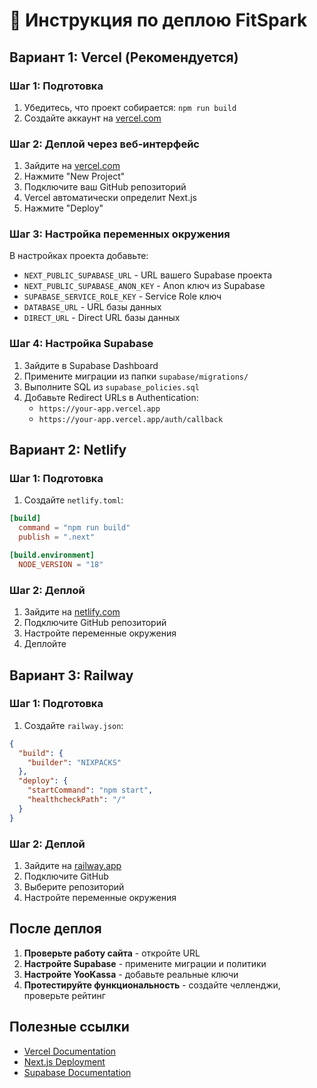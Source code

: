 # 🚀 Инструкция по деплою FitSpark

## Вариант 1: Vercel (Рекомендуется)

### Шаг 1: Подготовка
1. Убедитесь, что проект собирается: `npm run build`
2. Создайте аккаунт на [vercel.com](https://vercel.com)

### Шаг 2: Деплой через веб-интерфейс
1. Зайдите на [vercel.com](https://vercel.com)
2. Нажмите "New Project"
3. Подключите ваш GitHub репозиторий
4. Vercel автоматически определит Next.js
5. Нажмите "Deploy"

### Шаг 3: Настройка переменных окружения
В настройках проекта добавьте:
- `NEXT_PUBLIC_SUPABASE_URL` - URL вашего Supabase проекта
- `NEXT_PUBLIC_SUPABASE_ANON_KEY` - Anon ключ из Supabase
- `SUPABASE_SERVICE_ROLE_KEY` - Service Role ключ
- `DATABASE_URL` - URL базы данных
- `DIRECT_URL` - Direct URL базы данных

### Шаг 4: Настройка Supabase
1. Зайдите в Supabase Dashboard
2. Примените миграции из папки `supabase/migrations/`
3. Выполните SQL из `supabase_policies.sql`
4. Добавьте Redirect URLs в Authentication:
   - `https://your-app.vercel.app`
   - `https://your-app.vercel.app/auth/callback`

## Вариант 2: Netlify

### Шаг 1: Подготовка
1. Создайте `netlify.toml`:
```toml
[build]
  command = "npm run build"
  publish = ".next"

[build.environment]
  NODE_VERSION = "18"
```

### Шаг 2: Деплой
1. Зайдите на [netlify.com](https://netlify.com)
2. Подключите GitHub репозиторий
3. Настройте переменные окружения
4. Деплойте

## Вариант 3: Railway

### Шаг 1: Подготовка
1. Создайте `railway.json`:
```json
{
  "build": {
    "builder": "NIXPACKS"
  },
  "deploy": {
    "startCommand": "npm start",
    "healthcheckPath": "/"
  }
}
```

### Шаг 2: Деплой
1. Зайдите на [railway.app](https://railway.app)
2. Подключите GitHub
3. Выберите репозиторий
4. Настройте переменные окружения

## После деплоя

1. **Проверьте работу сайта** - откройте URL
2. **Настройте Supabase** - примените миграции и политики
3. **Настройте YooKassa** - добавьте реальные ключи
4. **Протестируйте функциональность** - создайте челленджи, проверьте рейтинг

## Полезные ссылки

- [Vercel Documentation](https://vercel.com/docs)
- [Next.js Deployment](https://nextjs.org/docs/deployment)
- [Supabase Documentation](https://supabase.com/docs)
